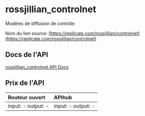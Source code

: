 # rossjillian_controlnet

Modèles de diffusion de contrôle

Nom du lien source: [https://replicate.com/rossjillian/controlnet](https://replicate.com/rossjillian/controlnet)

## Docs de l'API

[rossjillian_controlnet API Docs](../apis/fr/rossjillian_controlnet.md)

## Prix de l'API

| Routeur ouvert | APIhub |
|:---|:---|
| input: - output: - | input: - output: - |
